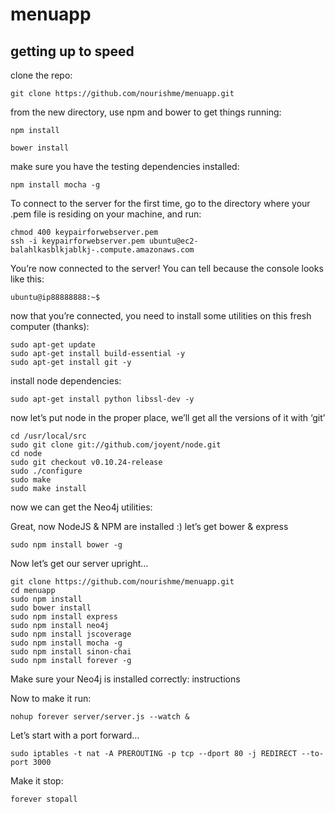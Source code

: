 menuapp
=======

## getting up to speed
clone the repo:

    git clone https://github.com/nourishme/menuapp.git

from the new directory, use npm and bower to get things running: 

    npm install

    bower install

make sure you have the testing dependencies installed: 

    npm install mocha -g

To connect to the server for the first time, go to the directory where your .pem file is residing on your machine, and run: 

    chmod 400 keypairforwebserver.pem
    ssh -i keypairforwebserver.pem ubuntu@ec2-balahlkasblkjablkj-.compute.amazonaws.com

You’re now connected to the server! You can tell because the console looks like this: 

    ubuntu@ip88888888:~$


now that you’re connected, you need to install some utilities on this fresh computer (thanks): 

    sudo apt-get update
    sudo apt-get install build-essential -y
    sudo apt-get install git -y

install node dependencies: 

    sudo apt-get install python libssl-dev -y

now let’s put node in the proper place, we’ll get all the versions of it with ‘git’
    
    cd /usr/local/src
    sudo git clone git://github.com/joyent/node.git
    cd node
    sudo git checkout v0.10.24-release
    sudo ./configure
    sudo make
    sudo make install

now we can get the Neo4j utilities: 



Great, now NodeJS & NPM are installed :) let’s get bower & express
     
    sudo npm install bower -g

Now let’s get our server upright… 

    git clone https://github.com/nourishme/menuapp.git
    cd menuapp
    sudo npm install
    sudo bower install
    sudo npm install express
    sudo npm install neo4j
    sudo npm install jscoverage
    sudo npm install mocha -g
    sudo npm install sinon-chai
    sudo npm install forever -g

Make sure your Neo4j is installed correctly:
instructions

Now to make it run: 

    nohup forever server/server.js --watch &

Let’s start with a port forward… 
    
    sudo iptables -t nat -A PREROUTING -p tcp --dport 80 -j REDIRECT --to-port 3000

Make it stop: 

    forever stopall


